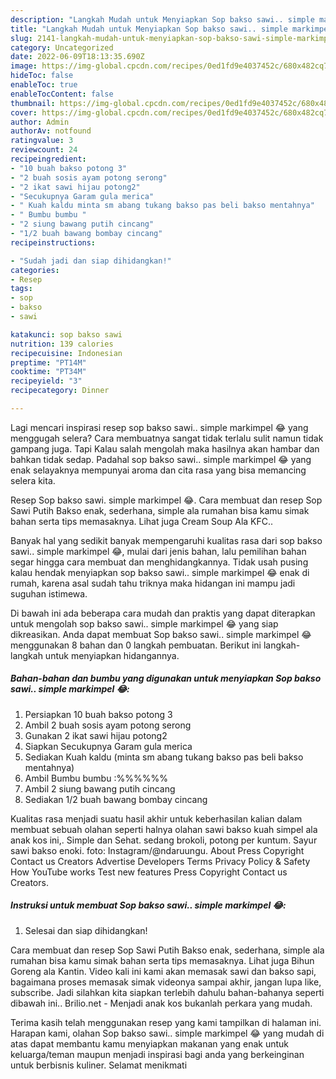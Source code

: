 ```yaml
---
description: "Langkah Mudah untuk Menyiapkan Sop bakso sawi.. simple markimpel 😂 Anti Gagal"
title: "Langkah Mudah untuk Menyiapkan Sop bakso sawi.. simple markimpel 😂 Anti Gagal"
slug: 2141-langkah-mudah-untuk-menyiapkan-sop-bakso-sawi-simple-markimpel-anti-gagal
category: Uncategorized
date: 2022-06-09T18:13:35.690Z
image: https://img-global.cpcdn.com/recipes/0ed1fd9e4037452c/680x482cq70/sop-bakso-sawi-simple-markimpel-foto-resep-utama.jpg
hideToc: false
enableToc: true
enableTocContent: false
thumbnail: https://img-global.cpcdn.com/recipes/0ed1fd9e4037452c/680x482cq70/sop-bakso-sawi-simple-markimpel-foto-resep-utama.jpg
cover: https://img-global.cpcdn.com/recipes/0ed1fd9e4037452c/680x482cq70/sop-bakso-sawi-simple-markimpel-foto-resep-utama.jpg
author: Admin
authorAv: notfound
ratingvalue: 3
reviewcount: 24
recipeingredient:
- "10 buah bakso potong 3"
- "2 buah sosis ayam potong serong"
- "2 ikat sawi hijau potong2"
- "Secukupnya Garam gula merica"
- " Kuah kaldu minta sm abang tukang bakso pas beli bakso mentahnya"
- " Bumbu bumbu "
- "2 siung bawang putih cincang"
- "1/2 buah bawang bombay cincang"
recipeinstructions:

- "Sudah jadi dan siap dihidangkan!"
categories:
- Resep
tags:
- sop
- bakso
- sawi

katakunci: sop bakso sawi 
nutrition: 139 calories
recipecuisine: Indonesian
preptime: "PT14M"
cooktime: "PT34M"
recipeyield: "3"
recipecategory: Dinner

---
```



Lagi mencari inspirasi resep sop bakso sawi.. simple markimpel 😂 yang menggugah selera? Cara membuatnya sangat tidak terlalu sulit namun tidak gampang juga. Tapi Kalau salah mengolah maka hasilnya akan hambar dan bahkan tidak sedap. Padahal sop bakso sawi.. simple markimpel 😂 yang enak selayaknya mempunyai aroma dan cita rasa yang bisa memancing selera kita.


Resep Sop bakso sawi. simple markimpel 😂. Cara membuat dan resep Sop Sawi Putih Bakso enak, sederhana, simple ala rumahan bisa kamu simak bahan serta tips memasaknya. Lihat juga Cream Soup Ala KFC..

Banyak hal yang sedikit banyak mempengaruhi kualitas rasa dari sop bakso sawi.. simple markimpel 😂, mulai dari jenis bahan, lalu pemilihan bahan segar hingga cara membuat dan menghidangkannya. Tidak usah pusing kalau hendak menyiapkan sop bakso sawi.. simple markimpel 😂 enak di rumah, karena asal sudah tahu triknya maka hidangan ini mampu jadi suguhan istimewa.


Di bawah ini ada beberapa cara mudah dan praktis yang dapat diterapkan untuk mengolah sop bakso sawi.. simple markimpel 😂 yang siap dikreasikan. Anda dapat membuat Sop bakso sawi.. simple markimpel 😂 menggunakan 8 bahan dan 0 langkah pembuatan. Berikut ini langkah-langkah untuk menyiapkan hidangannya.

<!--inarticleads1-->

##### Bahan-bahan dan bumbu yang digunakan untuk menyiapkan Sop bakso sawi.. simple markimpel 😂:

1. Persiapkan 10 buah bakso potong 3
1. Ambil 2 buah sosis ayam potong serong
1. Gunakan 2 ikat sawi hijau potong2
1. Siapkan Secukupnya Garam gula merica
1. Sediakan  Kuah kaldu (minta sm abang tukang bakso pas beli bakso mentahnya)
1. Ambil  Bumbu bumbu :%%%%%%
1. Ambil 2 siung bawang putih cincang
1. Sediakan 1/2 buah bawang bombay cincang


Kualitas rasa menjadi suatu hasil akhir untuk keberhasilan kalian dalam membuat sebuah olahan seperti halnya olahan sawi bakso kuah simpel ala anak kos ini,. Simple dan Sehat. sedang brokoli, potong per kuntum. Sayur sawi bakso enoki. foto: Instagram/@ndaruungu. About Press Copyright Contact us Creators Advertise Developers Terms Privacy Policy &amp; Safety How YouTube works Test new features Press Copyright Contact us Creators. 

<!--inarticleads2-->

##### Instruksi untuk membuat Sop bakso sawi.. simple markimpel 😂:


1. Selesai dan siap dihidangkan!

Cara membuat dan resep Sop Sawi Putih Bakso enak, sederhana, simple ala rumahan bisa kamu simak bahan serta tips memasaknya. Lihat juga Bihun Goreng ala Kantin. Video kali ini kami akan memasak sawi dan bakso sapi, bagaimana proses memasak simak videonya sampai akhir, jangan lupa like, subscribe. Jadi silahkan kita siapkan terlebih dahulu bahan-bahanya seperti dibawah ini.. Brilio.net - Menjadi anak kos bukanlah perkara yang mudah. 

Terima kasih telah menggunakan resep yang kami tampilkan di halaman ini. Harapan kami, olahan Sop bakso sawi.. simple markimpel 😂 yang mudah di atas dapat membantu kamu menyiapkan makanan yang enak untuk keluarga/teman maupun menjadi inspirasi bagi anda yang berkeinginan untuk berbisnis kuliner. Selamat menikmati
